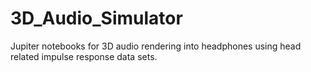 # 3D_Audio_Simulator
Jupiter notebooks for 3D audio rendering into headphones using head related impulse response data sets.
